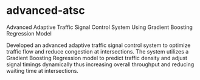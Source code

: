 # advanced-atsc
Advanced Adaptive Traffic Signal Control System Using Gradient Boosting Regression Model

Developed an advanced adaptive traffic signal control system to optimize traffic flow and reduce congestion at intersections. The system utilizes a Gradient Boosting Regression model to predict traffic density and adjust signal timings dynamically thus increasing overall throughput and reducing waiting time at intersections.
